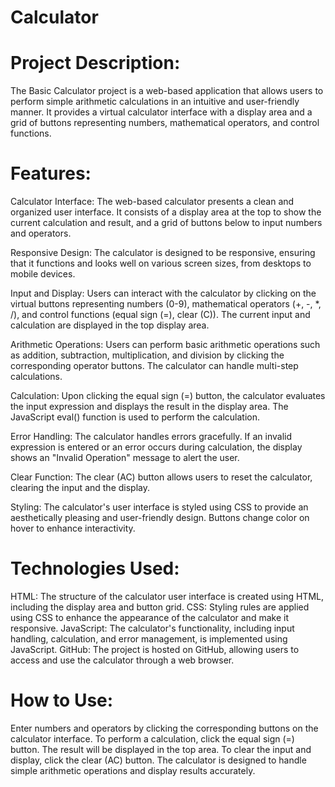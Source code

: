 # Calculator
# Project Description:
The Basic Calculator project is a web-based application that allows users to perform simple arithmetic calculations in an intuitive and user-friendly manner. It provides a virtual calculator interface with a display area and a grid of buttons representing numbers, mathematical operators, and control functions.

# Features:

Calculator Interface: The web-based calculator presents a clean and organized user interface. It consists of a display area at the top to show the current calculation and result, and a grid of buttons below to input numbers and operators.

Responsive Design: The calculator is designed to be responsive, ensuring that it functions and looks well on various screen sizes, from desktops to mobile devices.

Input and Display: Users can interact with the calculator by clicking on the virtual buttons representing numbers (0-9), mathematical operators (+, -, *, /), and control functions (equal sign (=), clear (C)). The current input and calculation are displayed in the top display area.

Arithmetic Operations: Users can perform basic arithmetic operations such as addition, subtraction, multiplication, and division by clicking the corresponding operator buttons. The calculator can handle multi-step calculations.

Calculation: Upon clicking the equal sign (=) button, the calculator evaluates the input expression and displays the result in the display area. The JavaScript eval() function is used to perform the calculation.

Error Handling: The calculator handles errors gracefully. If an invalid expression is entered or an error occurs during calculation, the display shows an "Invalid Operation" message to alert the user.

Clear Function: The clear (AC) button allows users to reset the calculator, clearing the input and the display.

Styling: The calculator's user interface is styled using CSS to provide an aesthetically pleasing and user-friendly design. Buttons change color on hover to enhance interactivity.

# Technologies Used:

HTML: The structure of the calculator user interface is created using HTML, including the display area and button grid.
CSS: Styling rules are applied using CSS to enhance the appearance of the calculator and make it responsive.
JavaScript: The calculator's functionality, including input handling, calculation, and error management, is implemented using JavaScript.
GitHub: The project is hosted on GitHub, allowing users to access and use the calculator through a web browser.

# How to Use:

Enter numbers and operators by clicking the corresponding buttons on the calculator interface.
To perform a calculation, click the equal sign (=) button. The result will be displayed in the top area.
To clear the input and display, click the clear (AC) button.
The calculator is designed to handle simple arithmetic operations and display results accurately.
